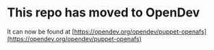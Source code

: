 # This repo has moved to OpenDev

It can now be found at [https://opendev.org/opendev/puppet-openafs](https://opendev.org/opendev/puppet-openafs)
